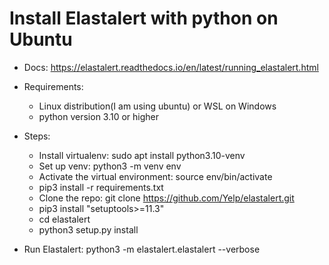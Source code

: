 # Install Elastalert with python on Ubuntu
* Docs: https://elastalert.readthedocs.io/en/latest/running_elastalert.html

* Requirements:
    - Linux distribution(I am using ubuntu) or WSL on Windows
    - python version 3.10 or higher

<!-- * Steps:
    - Install virtualenv: sudo apt install python3.10-venv
    - Set up venv: python3 -m venv env
    - Activate the virtual environment: source env/bin/activate
    - Install Elastalert: pip install elastalert -->


* Steps:
    - Install virtualenv: sudo apt install python3.10-venv
    - Set up venv: python3 -m venv env
    - Activate the virtual environment: source env/bin/activate
    - pip3 install -r requirements.txt
    - Clone the repo: git clone https://github.com/Yelp/elastalert.git
    - pip3 install "setuptools>=11.3"
    - cd elastalert
    - python3 setup.py install 


* Run Elastalert:
python3 -m elastalert.elastalert --verbose
